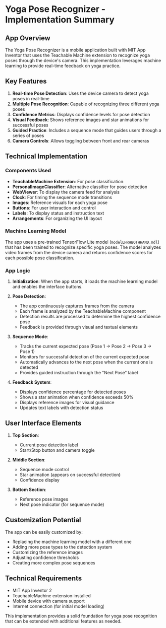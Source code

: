 # Yoga Pose Recognizer - Implementation Summary

## App Overview

The Yoga Pose Recognizer is a mobile application built with MIT App Inventor that uses the Teachable Machine extension to recognize yoga poses through the device's camera. This implementation leverages machine learning to provide real-time feedback on yoga practice.

## Key Features

1. **Real-time Pose Detection**: Uses the device camera to detect yoga poses in real-time
2. **Multiple Pose Recognition**: Capable of recognizing three different yoga poses
3. **Confidence Metrics**: Displays confidence levels for pose detection
4. **Visual Feedback**: Shows reference images and star animations for successful poses
5. **Guided Practice**: Includes a sequence mode that guides users through a series of poses
6. **Camera Controls**: Allows toggling between front and rear cameras

## Technical Implementation

### Components Used

- **TeachableMachine Extension**: For pose classification
- **PersonalImageClassifier**: Alternative classifier for pose detection
- **WebViewer**: To display the camera feed for analysis
- **Clock**: For timing the sequence mode transitions
- **Images**: Reference visuals for each yoga pose
- **Buttons**: For user interaction and control
- **Labels**: To display status and instruction text
- **Arrangements**: For organizing the UI layout

### Machine Learning Model

The app uses a pre-trained TensorFlow Lite model (`modelLHRHBOTHHAND.mdl`) that has been trained to recognize specific yoga poses. The model analyzes video frames from the device camera and returns confidence scores for each possible pose classification.

### App Logic

1. **Initialization**: When the app starts, it loads the machine learning model and enables the interface buttons.

2. **Pose Detection**: 
   - The app continuously captures frames from the camera
   - Each frame is analyzed by the TeachableMachine component
   - Detection results are processed to determine the highest confidence pose
   - Feedback is provided through visual and textual elements

3. **Sequence Mode**:
   - Tracks the current expected pose (Pose 1 → Pose 2 → Pose 3 → Pose 1)
   - Monitors for successful detection of the current expected pose
   - Automatically advances to the next pose when the current one is detected
   - Provides guided instruction through the "Next Pose" label

4. **Feedback System**:
   - Displays confidence percentage for detected poses
   - Shows a star animation when confidence exceeds 50%
   - Displays reference images for visual guidance
   - Updates text labels with detection status

## User Interface Elements

1. **Top Section**:
   - Current pose detection label
   - Start/Stop button and camera toggle

2. **Middle Section**:
   - Sequence mode control
   - Star animation (appears on successful detection)
   - Confidence display

3. **Bottom Section**:
   - Reference pose images
   - Next pose indicator (for sequence mode)

## Customization Potential

The app can be easily customized by:
- Replacing the machine learning model with a different one
- Adding more pose types to the detection system
- Customizing the reference images
- Adjusting confidence thresholds
- Creating more complex pose sequences

## Technical Requirements

- MIT App Inventor 2
- TeachableMachine extension installed
- Mobile device with camera support
- Internet connection (for initial model loading)

This implementation provides a solid foundation for yoga pose recognition that can be extended with additional features as needed.